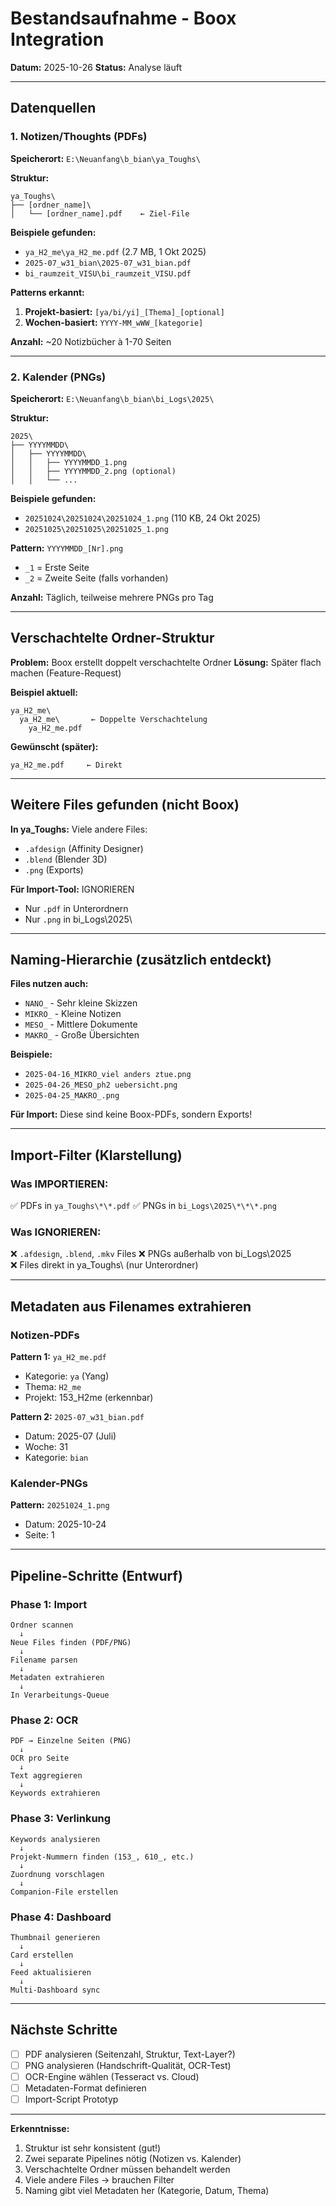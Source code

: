 # Bestandsaufnahme - Boox Integration

**Datum:** 2025-10-26
**Status:** Analyse läuft

---

## Datenquellen

### 1. Notizen/Thoughts (PDFs)
**Speicherort:** `E:\Neuanfang\b_bian\ya_Toughs\`

**Struktur:**
```
ya_Toughs\
├── [ordner_name]\
│   └── [ordner_name].pdf    ← Ziel-File
```

**Beispiele gefunden:**
- `ya_H2_me\ya_H2_me.pdf` (2.7 MB, 1 Okt 2025)
- `2025-07_w31_bian\2025-07_w31_bian.pdf`
- `bi_raumzeit_VISU\bi_raumzeit_VISU.pdf`

**Patterns erkannt:**
1. **Projekt-basiert:** `[ya/bi/yi]_[Thema]_[optional]`
2. **Wochen-basiert:** `YYYY-MM_wWW_[kategorie]`

**Anzahl:** ~20 Notizbücher à 1-70 Seiten

---

### 2. Kalender (PNGs)
**Speicherort:** `E:\Neuanfang\b_bian\bi_Logs\2025\`

**Struktur:**
```
2025\
├── YYYYMMDD\
│   ├── YYYYMMDD\
│   │   ├── YYYYMMDD_1.png
│   │   ├── YYYYMMDD_2.png (optional)
│   │   └── ...
```

**Beispiele gefunden:**
- `20251024\20251024\20251024_1.png` (110 KB, 24 Okt 2025)
- `20251025\20251025\20251025_1.png`

**Pattern:** `YYYYMMDD_[Nr].png`
- `_1` = Erste Seite
- `_2` = Zweite Seite (falls vorhanden)

**Anzahl:** Täglich, teilweise mehrere PNGs pro Tag

---

## Verschachtelte Ordner-Struktur

**Problem:** Boox erstellt doppelt verschachtelte Ordner
**Lösung:** Später flach machen (Feature-Request)

**Beispiel aktuell:**
```
ya_H2_me\
  ya_H2_me\       ← Doppelte Verschachtelung
    ya_H2_me.pdf
```

**Gewünscht (später):**
```
ya_H2_me.pdf     ← Direkt
```

---

## Weitere Files gefunden (nicht Boox)

**In ya_Toughs\:** Viele andere Files:
- `.afdesign` (Affinity Designer)
- `.blend` (Blender 3D)
- `.png` (Exports)

**Für Import-Tool:** IGNORIEREN
- Nur `.pdf` in Unterordnern
- Nur `.png` in bi_Logs\2025\

---

## Naming-Hierarchie (zusätzlich entdeckt)

**Files nutzen auch:**
- `NANO_` - Sehr kleine Skizzen
- `MIKRO_` - Kleine Notizen
- `MESO_` - Mittlere Dokumente
- `MAKRO_` - Große Übersichten

**Beispiele:**
- `2025-04-16_MIKRO_viel anders ztue.png`
- `2025-04-26_MESO_ph2 uebersicht.png`
- `2025-04-25_MAKRO_.png`

**Für Import:** Diese sind keine Boox-PDFs, sondern Exports!

---

## Import-Filter (Klarstellung)

### Was IMPORTIEREN:
✅ PDFs in `ya_Toughs\*\*.pdf`
✅ PNGs in `bi_Logs\2025\*\*\*.png`

### Was IGNORIEREN:
❌ `.afdesign`, `.blend`, `.mkv` Files
❌ PNGs außerhalb von bi_Logs\2025\
❌ Files direkt in ya_Toughs\ (nur Unterordner)

---

## Metadaten aus Filenames extrahieren

### Notizen-PDFs
**Pattern 1:** `ya_H2_me.pdf`
- Kategorie: `ya` (Yang)
- Thema: `H2_me`
- Projekt: 153_H2me (erkennbar)

**Pattern 2:** `2025-07_w31_bian.pdf`
- Datum: 2025-07 (Juli)
- Woche: 31
- Kategorie: `bian`

### Kalender-PNGs
**Pattern:** `20251024_1.png`
- Datum: 2025-10-24
- Seite: 1

---

## Pipeline-Schritte (Entwurf)

### Phase 1: Import
```
Ordner scannen
  ↓
Neue Files finden (PDF/PNG)
  ↓
Filename parsen
  ↓
Metadaten extrahieren
  ↓
In Verarbeitungs-Queue
```

### Phase 2: OCR
```
PDF → Einzelne Seiten (PNG)
  ↓
OCR pro Seite
  ↓
Text aggregieren
  ↓
Keywords extrahieren
```

### Phase 3: Verlinkung
```
Keywords analysieren
  ↓
Projekt-Nummern finden (153_, 610_, etc.)
  ↓
Zuordnung vorschlagen
  ↓
Companion-File erstellen
```

### Phase 4: Dashboard
```
Thumbnail generieren
  ↓
Card erstellen
  ↓
Feed aktualisieren
  ↓
Multi-Dashboard sync
```

---

## Nächste Schritte

- [ ] PDF analysieren (Seitenzahl, Struktur, Text-Layer?)
- [ ] PNG analysieren (Handschrift-Qualität, OCR-Test)
- [ ] OCR-Engine wählen (Tesseract vs. Cloud)
- [ ] Metadaten-Format definieren
- [ ] Import-Script Prototyp

---

**Erkenntnisse:**
1. Struktur ist sehr konsistent (gut!)
2. Zwei separate Pipelines nötig (Notizen vs. Kalender)
3. Verschachtelte Ordner müssen behandelt werden
4. Viele andere Files → brauchen Filter
5. Naming gibt viel Metadaten her (Kategorie, Datum, Thema)

